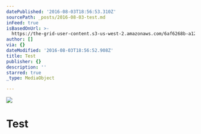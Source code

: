 ```yaml
---
datePublished: '2016-08-03T18:56:53.310Z'
sourcePath: _posts/2016-08-03-test.md
inFeed: true
isBasedOnUrl: >-
  https://the-grid-user-content.s3-us-west-2.amazonaws.com/6af6268b-a120-4a97-b5ad-9e638189c78c.jpg
author: []
via: {}
dateModified: '2016-08-03T18:56:52.908Z'
title: Test
publisher: {}
description: ''
starred: true
_type: MediaObject

---
```

![](https://the-grid-user-content.s3-us-west-2.amazonaws.com/6af6268b-a120-4a97-b5ad-9e638189c78c.jpg)

# Test